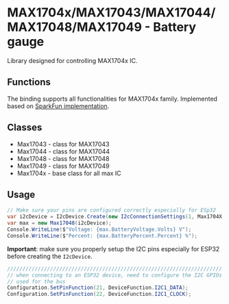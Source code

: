 # MAX1704x/MAX17043/MAX17044/MAX17048/MAX17049 - Battery gauge
Library designed for controlling MAX1704x IC.

## Functions

The binding supports all functionalities for MAX1704x family. Implemented based on [SparkFun implementation](https://github.com/sparkfun/SparkFun_MAX1704x_Fuel_Gauge_Arduino_Library/blob/main/src/SparkFun_MAX1704x_Fuel_Gauge_Arduino_Library.cpp).

## Classes

* Max17043 - class for MAX17043
* Max17044 - class for MAX17044
* Max17048 - class for MAX17048
* Max17049 - class for MAX17049
* Max1704x - base class for all max IC

## Usage

```csharp
// Make sure your pins are configured correctly especially for ESp32
var i2cDevice = I2cDevice.Create(new I2cConnectionSettings(1, Max1704X.DefaultAddress));
var max = new Max17048(i2cDevice);
Console.WriteLine($"Voltage: {max.BatteryVoltage.Volts} V");
Console.WriteLine($"Percent: {max.BatteryPercent.Percent} %");
```

**Important**: make sure you properly setup the I2C pins especially for ESP32 before creating the `I2cDevice`.
```csharp
//////////////////////////////////////////////////////////////////////
// when connecting to an ESP32 device, need to configure the I2C GPIOs
// used for the bus
Configuration.SetPinFunction(21, DeviceFunction.I2C1_DATA);
Configuration.SetPinFunction(22, DeviceFunction.I2C1_CLOCK);
```